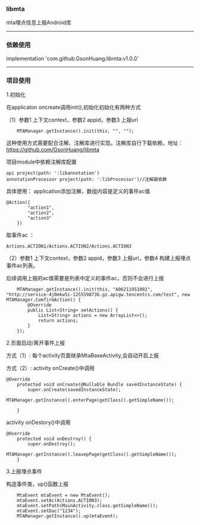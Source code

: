 ### libmta
mta埋点信息上报Android库

---


### 依赖使用
implementation 'com.github.GsonHuang:libmta:v1.0.0'

---


### 项目使用

1.初始化

在applicaton oncreate调用init(),初始化初始化有两种方式


（1）参数1 上下文context，参数2 appid，参数3 上报url
```
    MTAManager.getInstance().init(this, "", "");
```
这种使用方式需要配合注解、注解库进行实现。注解库自行下载依赖，地址：https://github.com/GsonHuang/libmta

项目module中依赖注解库配置
```
api project(path: ':libannotation')
annotationProcessor project(path: ':libProcessor')//注解器依赖
```
具体使用：
application添加注解，数组内容是定义的事件ac值
    
```
@Action({
        "action1",
        "action2",
        "action3"
    })
```


取事件ac ：
```
Actions.ACTION1/Actions.ACTION2/Actions.ACTION3
```


（2）参数1 上下文context，参数2 appid，参数3 上报url，参数4 构建上报埋点事件ac列表。

后续调用上报的ac值需要是列表中定义的事件ac，否则不会进行上报

```
    MTAManager.getInstance().init(this, "A06211951092", "http://service-4j0mkw5i-1255598736.gz.apigw.tencentcs.com/test", new MTAManager.ComfirmAction() {
        @Override
        public List<String> setActions() {
            List<String> actions = new ArrayList<>();
            return actions;
        }
    });
```


2.页面启动/离开事件上报

方式（1）:
每个activity页面继承MtaBaseActivity,会自动开启上报

方式（2）:
activity onCreate()中调用

```
@Override
    protected void onCreate(@Nullable Bundle savedInstanceState) {
        super.onCreate(savedInstanceState);
        MTAManager.getInstance().enterPage(getClass().getSimpleName());

    }
```


activity onDestory()中调用

```
@Override
    protected void onDestroy() {
        super.onDestroy();
        MTAManager.getInstance().leavepPage(getClass().getSimpleName());
    }
```


3.上报埋点事件

构造事件类，up()函数上报
    
```
    MtaEvent mtaEvent = new MtaEvent();
    mtaEvent.setAc(Actions.ACTION3);
    mtaEvent.setPath(MainActivity.class.getSimpleName());
    mtaEvent.setDac("1234");
    MTAManager.getInstance().up(mtaEvent);
```
